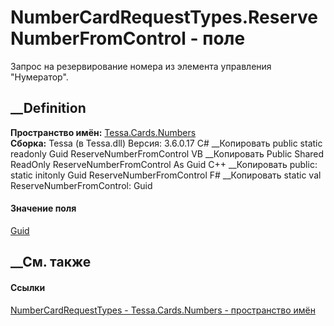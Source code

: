 # NumberCardRequestTypes.ReserveNumberFromControl - поле
Запрос на резервирование номера из элемента управления "Нумератор".
## __Definition
 **Пространство имён:** [Tessa.Cards.Numbers](N_Tessa_Cards_Numbers.htm)  
 **Сборка:** Tessa (в Tessa.dll) Версия: 3.6.0.17
C# __Копировать
     public static readonly Guid ReserveNumberFromControl
VB __Копировать
     Public Shared ReadOnly ReserveNumberFromControl As Guid
C++ __Копировать
     public:
    static initonly Guid ReserveNumberFromControl
F# __Копировать
     static val ReserveNumberFromControl: Guid
#### Значение поля
[Guid](https://learn.microsoft.com/dotnet/api/system.guid)
##  __См. также
#### Ссылки
[NumberCardRequestTypes - ](T_Tessa_Cards_Numbers_NumberCardRequestTypes.htm)
[Tessa.Cards.Numbers - пространство имён](N_Tessa_Cards_Numbers.htm)

